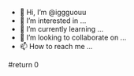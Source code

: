- 👋 Hi, I’m @iggguouu
- 👀 I’m interested in ...
- 🌱 I’m currently learning ...
- 💞️ I’m looking to collaborate on ...
- 📫 How to reach me ...

<!---
iggguouu/iggguouu is a ✨ special ✨ repository because its `README.md` (this file) appears on your GitHub profile.
You can click the Preview link to take a look at your changes.
--->
#return 0

